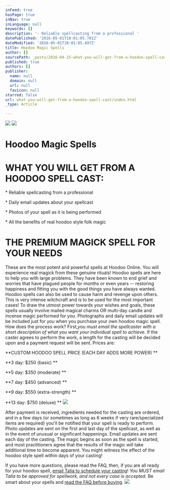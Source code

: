 ```yaml
---
inFeed: true
hasPage: true
inNav: true
inLanguage: null
keywords: []
description: '· Reliable spellcasting from a professional '
datePublished: '2016-05-01T10:01:05.781Z'
dateModified: '2016-05-01T10:01:05.497Z'
title: Hoodoo Magic Spells
author: []
sourcePath: _posts/2016-04-25-what-you-will-get-from-a-hoodoo-spell-cast.md
published: true
authors: []
publisher:
  name: null
  domain: null
  url: null
  favicon: null
starred: false
url: what-you-will-get-from-a-hoodoo-spell-cast/index.html
_type: Article

---
```

![](https://the-grid-user-content.s3-us-west-2.amazonaws.com/b829e38c-7b88-40a9-837c-3108bebca9cf.jpg)
![](https://the-grid-user-content.s3-us-west-2.amazonaws.com/4e429dc6-35d3-4576-98c6-cb26a407bd7b.jpg)

# Hoodoo Magic Spells

# WHAT YOU WILL GET FROM A HOODOO SPELL CAST: 

\* Reliable spellcasting from a professional 

\* Daily email updates about your spellcast 

\* Photos of your spell as it is being performed 

\* All the benefits of real hoodoo style folk magic 

# THE PREMIUM MAGICK SPELL FOR YOUR NEEDS 

These are the most potent and powerful spells at Hoodoo Online. You will experience real magick from these genuine rituals! Hoodoo spells are here to help you with large problems. They have been known to end grief and worries that have plagued people for months or even years -- restoring happiness and fitting you with the good things you have always wanted. Hoodoo spells can also be used to cause harm and revenge upon others. This is very intense witchcraft and is to be used for the most important cases! To draw the utmost power towards your wishes and goals, these spells usually involve mailed magical charms OR multi-day candle and incense magic performed for you. Photographs and daily email updates will be included just for you when you purchase your own hoodoo magic spell. How does the process work? First,_you must email the spellcaster with a short description of what you want your individual spell to achieve._ If the caster agrees to perform the work, a length for the casting will be decided upon and a payment request will be sent. Prices are: 

**CUSTOM HOODOO SPELL PRICE (EACH DAY ADDS MORE POWER) **

**3 day: $250 (basic) **

**5 day: $350 (moderate) **

**7 day: $450 (advanced) **

**9 day: $550 (extra-strength) **

**13 day: $750 (deluxe) **
![](https://the-grid-user-content.s3-us-west-2.amazonaws.com/f138ec84-bd7a-4f16-bb13-602e3a66aea0.jpg)

After payment is received, ingredients needed for the casting are ordered, and in a few days (or sometimes as long as 6 weeks if very rare/specialized items are required) you'll be notified that your spell is ready to perform. Photo updates are sent on the first and last day of the spellcast, as well as in the event of unusual or significant happenings. Email updates are sent each day of the casting. The magic begins as soon as the spell is started, and most practitioners agree that the results of the magic will take additional time to become apparent. You might witness the effect of the hoodoo style spell within days of your casting! 

If you have more questions, please read the FAQ, then, if you are all ready for your hoodoo spell, [email Talia to schedule your casting][0]! _You MUST email Talia to be approved for spellwork, and not every case is accepted._ Be smart about your spells and [read the FAQ before buying][1].
![](https://the-grid-user-content.s3-us-west-2.amazonaws.com/335dca2d-fe7a-4818-a5c7-0ddd25522c0f.jpg)

[0]: mailto:taliastarot@gmail.com
[1]: https://thegrid.ai/hoodoo-online/frequently-asked-questions-faq/
